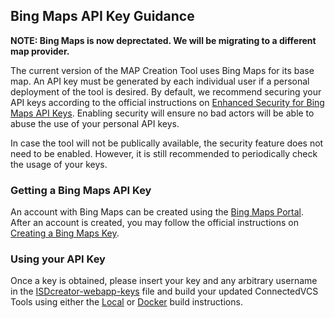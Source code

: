 Bing Maps API Key Guidance
----------------------------

**NOTE: Bing Maps is now deprectated. We will be migrating to a different map provider.**

The current version of the MAP Creation Tool uses Bing Maps for its base map. An API key must be generated by each individual user if a personal deployment of the tool is desired. By default, we recommend securing your API keys according to the official instructions on [Enhanced Security for Bing Maps API Keys](https://blogs.bing.com/maps/2018-05/Announcing-Enhanced-Security-for-Bing-Maps-API-Keys). Enabling security will ensure no bad actors will be able to abuse the use of your personal API keys.

In case the tool will not be publically available, the security feature does not need to be enabled. However, it is still recommended to periodically check the usage of your keys. 

### **Getting a Bing Maps API Key**

An account with Bing Maps can be created using the [Bing Maps Portal](https://www.bingmapsportal.com/). After an account is created, you may follow the official instructions on [Creating a Bing Maps Key](https://learn.microsoft.com/en-us/bingmaps/getting-started/bing-maps-dev-center-help/getting-a-bing-maps-key).

### **Using your API Key**

Once a key is obtained, please insert your key and any arbitrary username in the [ISDcreator-webapp-keys](/private-resources/js/ISDcreator-webapp-keys.js) file and build your updated ConnectedVCS Tools using either the [Local](/docs/Local_Instructions.md) or [Docker](/docs/Docker_Instructions.md) build instructions.

